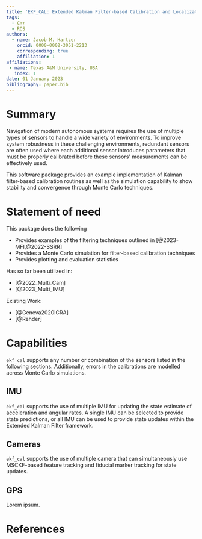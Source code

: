 ```yaml
---
title: 'EKF_CAL: Extended Kalman Filter-based Calibration and Localization'
tags:
  - C++
  - ROS
authors:
  - name: Jacob M. Hartzer
    orcid: 0000-0002-3051-2213
    corresponding: true
    affiliation: 1
affiliations:
 - name: Texas A&M University, USA
   index: 1
date: 01 January 2023
bibliography: paper.bib
---
```


# Summary

Navigation of modern autonomous systems requires the use of multiple types of sensors to handle a wide variety of environments. To improve system robustness in these challenging environments, redundant sensors are often used where each additional sensor introduces parameters that must be properly calibrated before these sensors' measurements can be effectively used.

This software package provides an example implementation of Kalman filter-based calibration routines as well as the simulation capability to show stability and convergence through Monte Carlo techniques.

# Statement of need

This package does the following
- Provides examples of the filtering techniques outlined in [@2023-MFI,@2022-SSRR]
- Provides a Monte Carlo simulation for filter-based calibration techniques
- Provides plotting and evaluation statistics

Has so far been utilized in:
- [@2022_Multi_Cam]
- [@2023_Multi_IMU]

Existing Work:
- [@Geneva2020ICRA]
- [@Rehder]

# Capabilities
`ekf_cal` supports any number or combination of the sensors listed in the following sections. Additionally, errors in the calibrations are modelled across Monte Carlo simulations.

## IMU
`ekf_cal` supports the use of multiple IMU for updating the state estimate of acceleration and angular rates. A single IMU can be selected to provide state predictions, or all IMU can be used to provide state updates within the Extended Kalman Filter framework.

## Cameras
`ekf_cal` supports the use of multiple camera that can simultaneously use MSCKF-based feature tracking and fiducial marker tracking for state updates.

## GPS
Lorem ipsum.

# References